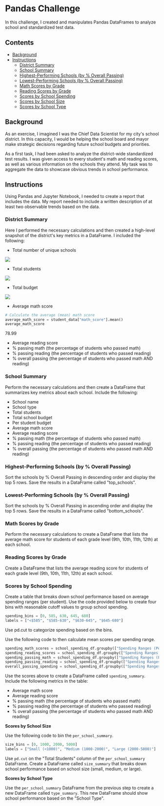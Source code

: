 # Pandas Challenge

In this challenge, I created and manipulates Pandas DataFrames to analyze school and standardized test data.

## Contents
- [Background](#background)
- [Instructions](#instructions)
    - [District Summary](#district-summary)
    - [School Summary](#school-summary)
    - [Highest-Performing Schools (by % Overall Passing)](#highest-performing-schools-by-%-overall-passing)
    - [Lowest-Performing Schools (by % Overall Passing)](#lowest-performing-schools-by-%-overall-passing)
    - [Math Scores by Grade](#math-scores-by-grade)
    - [Reading Scores by Grade](#reading-scores-by-grade)
    - [Scores by School Spending](#scores-by-school-spending)
    - [Scores by School Size](#scores-by-school-size)
    - [Scores by School Type](#scores-by-school-type)

## Background

As an exercise, I imagined I was the Chief Data Scientist for my city's school district. In this capacity, I would be helping the school board and mayor make strategic decisions regarding future school budgets and priorities.

As a first task, I had been asked to analyze the district-wide standardized test results. I was given access to every student's math and reading scores, as well as various information on the schools they attend. My task was to aggregate the data to showcase obvious trends in school performance.

## Instructions

Using Pandas and Jupyter Notebook, I needed to create a report that includes the data. My report needed to include a written description of at least two observable trends based on the data.

### District Summary

Here I performed the necessary calculations and then created a high-level snapshot of the district's key metrics in a DataFrame. I included the following:

- Total number of unique schools

<p align="justify">
  <img src="https://github.com/tmbiro/pandas_challenge/assets/26468137/5609e7eb-36d5-4704-8002-5b132d40a861" />
</p>

- Total students

<p align="justify">
  <img src="https://github.com/tmbiro/pandas_challenge/assets/26468137/1217a7d1-4a59-46b3-b494-c5bf2917c8cb" />
</p>

- Total budget

<p align="justify">
  <img src="https://github.com/tmbiro/pandas_challenge/assets/26468137/7ab6c6c5-bbac-4bb9-99b5-0d0770dce4a8" />
</p>

- Average math score
```python
# Calculate the average (mean) math score
average_math_score = student_data["math_score"].mean()
average_math_score
```
78.99

- Average reading score
- % passing math (the percentage of students who passed math)
- % passing reading (the percentage of students who passed reading)
- % overall passing (the percentage of students who passed math AND reading)

### School Summary

Perform the necessary calculations and then create a DataFrame that summarizes key metrics about each school. Include the following:

- School name
- School type
- Total students
- Total school budget
- Per student budget
- Average math score
- Average reading score
- % passing math (the percentage of students who passed math)
- % passing reading (the percentage of students who passed reading)
- % overall passing (the percentage of students who passed math AND reading)

### Highest-Performing Schools (by % Overall Passing)

Sort the schools by % Overall Passing in descending order and display the top 5 rows. Save the results in a DataFrame called "top_schools".

### Lowest-Performing Schools (by % Overall Passing)

Sort the schools by % Overall Passing in ascending order and display the top 5 rows. Save the results in a DataFrame called "bottom_schools".

### Math Scores by Grade

Perform the necessary calculations to create a DataFrame that lists the average math score for students of each grade level (9th, 10th, 11th, 12th) at each school.

### Reading Scores by Grade

Create a DataFrame that lists the average reading score for students of each grade level (9th, 10th, 11th, 12th) at each school.

### Scores by School Spending

Create a table that breaks down school performance based on average spending ranges (per student). Use the code provided below to create four bins with reasonable cutoff values to group school spending.

```python
spending_bins = [0, 585, 630, 645, 680]
labels = ["<$585", "$585-630", "$630-645", "$645-680"]
```

Use pd.cut to categorize spending based on the bins.

Use the following code to then calculate mean scores per spending range.

```python
spending_math_scores = school_spending_df.groupby(["Spending Ranges (Per Student)"]).mean()["Average Math Score"]
spending_reading_scores = school_spending_df.groupby(["Spending Ranges (Per Student)"]).mean()["Average Reading Score"]
spending_passing_math = school_spending_df.groupby(["Spending Ranges (Per Student)"]).mean()["% Passing Math"]
spending_passing_reading = school_spending_df.groupby(["Spending Ranges (Per Student)"]).mean()["% Passing Reading"]
overall_passing_spending = school_spending_df.groupby(["Spending Ranges (Per Student)"]).mean()["% Overall Passing"]
```

Use the scores above to create a DataFrame called `spending_summary`. Include the following metrics in the table:

- Average math score
- Average reading score
- % passing math (the percentage of students who passed math)
- % passing reading (the percentage of students who passed reading)
- % overall passing (the percentage of students who passed math AND reading)

**Scores by School Size**

Use the following code to bin the `per_school_summary`.

```python
size_bins = [0, 1000, 2000, 5000]
labels = ["Small (<1000)", "Medium (1000-2000)", "Large (2000-5000)"]
```

Use `pd.cut` on the "Total Students" column of the `per_school_summary` DataFrame. Create a DataFrame called `size_summary` that breaks down school performance based on school size (small, medium, or large).

**Scores by School Type**

Use the `per_school_summary` DataFrame from the previous step to create a new DataFrame called `type_summary`. This new DataFrame should show school performance based on the "School Type".



